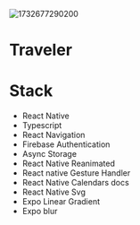 ![1732677290200](https://github.com/user-attachments/assets/8e9d7085-0e97-450b-8582-1f0c8e82ca9d)
# Traveler
# Stack

- React Native
- Typescript
- React Navigation
- Firebase Authentication
- Async Storage
- React Native Reanimated
- React native Gesture Handler
- React Native Calendars docs
- React Native Svg
- Expo Linear Gradient
- Expo blur

